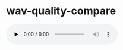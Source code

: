 # wav-quality-compare
<audio id="audio" controls="" preload="none">
      <source id="mp3" src="https://raw.githubusercontent.com/FernandoYLH/wav-quality-compare/main/gen_000525_model_steps_160000.wav">
      </audio>
